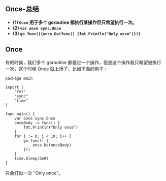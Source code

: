 ## Once-总结

- **(1) `Once` 用于多个 goroutine 都执行某操作但只希望执行一次。**
- **(2) `var once sync.Once`**
- **(3) `go func(){once.Do(func() {fmt.Println("Only once")})}`**

## Once

有的时候，我们多个 goroutine 都要过一个操作，但是这个操作我只希望被执行一次，这个时候 Once 就上场了。比如下面的例子 :

```golang
package main

import (
    "fmt"
    "sync"
    "time"
)

func main() {
    var once sync.Once
    onceBody := func() {
        fmt.Println("Only once")
    }
    for i := 0; i < 10; i++ {
        go func() {
            once.Do(onceBody)
        }()
    }
    time.Sleep(3e9)
}
```

只会打出一次 "Only once"。
